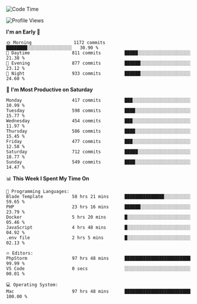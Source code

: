 <!--START_SECTION:waka-->
![Code Time](http://img.shields.io/badge/Code%20Time-2%2C652%20hrs%2026%20mins-blue)

![Profile Views](http://img.shields.io/badge/Profile%20Views-0-blue)

**I'm an Early 🐤** 

```text
🌞 Morning                1172 commits        ████████░░░░░░░░░░░░░░░░░   30.90 % 
🌆 Daytime                811 commits         █████░░░░░░░░░░░░░░░░░░░░   21.38 % 
🌃 Evening                877 commits         ██████░░░░░░░░░░░░░░░░░░░   23.12 % 
🌙 Night                  933 commits         ██████░░░░░░░░░░░░░░░░░░░   24.60 % 
```
📅 **I'm Most Productive on Saturday** 

```text
Monday                   417 commits         ███░░░░░░░░░░░░░░░░░░░░░░   10.99 % 
Tuesday                  598 commits         ████░░░░░░░░░░░░░░░░░░░░░   15.77 % 
Wednesday                454 commits         ███░░░░░░░░░░░░░░░░░░░░░░   11.97 % 
Thursday                 586 commits         ████░░░░░░░░░░░░░░░░░░░░░   15.45 % 
Friday                   477 commits         ███░░░░░░░░░░░░░░░░░░░░░░   12.58 % 
Saturday                 712 commits         █████░░░░░░░░░░░░░░░░░░░░   18.77 % 
Sunday                   549 commits         ████░░░░░░░░░░░░░░░░░░░░░   14.47 % 
```


📊 **This Week I Spent My Time On** 

```text
💬 Programming Languages: 
Blade Template           58 hrs 21 mins      ███████████████░░░░░░░░░░   59.65 % 
PHP                      23 hrs 16 mins      ██████░░░░░░░░░░░░░░░░░░░   23.79 % 
Docker                   5 hrs 20 mins       █░░░░░░░░░░░░░░░░░░░░░░░░   05.46 % 
JavaScript               4 hrs 48 mins       █░░░░░░░░░░░░░░░░░░░░░░░░   04.92 % 
.env file                2 hrs 5 mins        █░░░░░░░░░░░░░░░░░░░░░░░░   02.13 % 

🔥 Editors: 
PhpStorm                 97 hrs 48 mins      █████████████████████████   99.99 % 
VS Code                  0 secs              ░░░░░░░░░░░░░░░░░░░░░░░░░   00.01 % 

💻 Operating System: 
Mac                      97 hrs 48 mins      █████████████████████████   100.00 % 
```


<!--END_SECTION:waka-->
